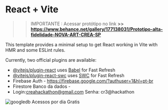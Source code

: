 # React + Vite

>> IMPORTANTE : Acessar protótipo no link
<b> >> https://www.behance.net/gallery/177138031/Prototipo-alta-fidelidade-NOVA-ART-CREA-SP </b>

This template provides a minimal setup to get React working in Vite with HMR and some ESLint rules.

Currently, two official plugins are available:

- [@vitejs/plugin-react](https://github.com/vitejs/vite-plugin-react/blob/main/packages/plugin-react/README.md) uses [Babel](https://babeljs.io/) for Fast Refresh
- [@vitejs/plugin-react-swc](https://github.com/vitejs/vite-plugin-react-swc) uses [SWC](https://swc.rs/) for Fast Refresh
- Firebase Auth - https://firebase.google.com/?authuser=1&hl=pt-br
- Firestore Banco da dados -
- Login:creahackathon@gmail.com  Senha: cr3@hackathon


![googledb](https://github.com/jonrato/crea-hackaton/assets/56514877/f3494204-4a6c-4d3c-acfd-faa1c8f3f474)
Acessos por dia Gratis
